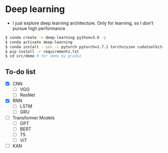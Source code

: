 # Deep learning
- I just explore deep learning architecture. Only for learning, so I don't pursue high performance.
```bash
$ conda create -n deep-learning python=3.9 -y
$ conda activate deep-learning
$ conda install --yes -c pytorch pytorch=1.7.1 torchvision cudatoolkit=11.0
$ pip install -r requirements.txt
$ cd src/demo # for demo by gradio
```
## To-do list
- [x] CNN
    - [ ] VGG
    - [ ] ResNet
- [x] RNN
    - [ ] LSTM
    - [ ] GRU
- [ ] Transformer Models
    - [ ] GPT
    - [ ] BERT
    - [ ] T5
    - [ ] ViT
- [ ] KAN
